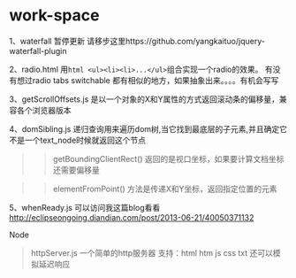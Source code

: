 work-space
==========

1、waterfall 暂停更新 请移步这里https://github.com/yangkaituo/jquery-waterfall-plugin

2、radio.html 用```html <ul><li><li>...</ul>```组合实现一个radio的效果。
   有没有想过radio tabs switchable 都有相似的地方，如果抽象出来。。。。有机会写写
   
3、getScrollOffsets.js 是以一个对象的X和Y属性的方式返回滚动条的偏移量，兼容各个浏览器版本

4、domSibling.js 递归查询用来遍历dom树,当它找到最底层的子元素,并且确定它不是一个text_node时候就返回这个节点

>> getBoundingClientRect() 返回的是视口坐标，如果要计算文档坐标还需要偏移量

>> elementFromPoint() 方法是传递X和Y坐标，返回指定位置的元素

5、whenReady.js 可以访问我这篇blog看看 http://eclipseongoing.diandian.com/post/2013-06-21/40050371132

Node
> httpServer.js  一个简单的http服务器 支持：html htm js css txt 还可以模拟延迟响应